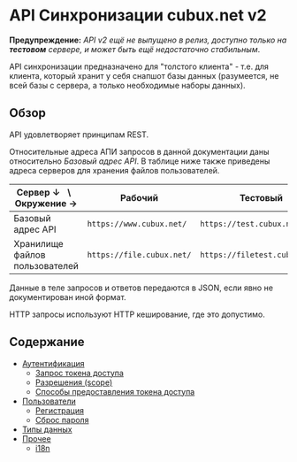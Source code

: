 API Синхронизации cubux.net v2
==============================

**Предупреждение:** _API v2 ещё не выпущено в релиз, доступно только на
**тестовом** сервере, и может быть ещё недостаточно стабильным_.

API синхронизации предназначено для "толстого клиента" - т.е. для
клиента, который хранит у себя снапшот базы данных (разумеется, не всей
базы с сервера, а только необходимые наборы данных).


Обзор
-----

API удовлетворяет принципам REST.

Относительные адреса АПИ запросов в данной документации даны
относительно _Базовый адрес API_. В таблице ниже также приведены адреса
серверов для хранения файлов пользователей.

Сервер ↓   \   Окружение →     | Рабочий                   | Тестовый
------------------------------ | ------------------------- | --------
Базовый адрес API              | `https://www.cubux.net/`  | `https://test.cubux.net/`
Хранилище файлов пользователей | `https://file.cubux.net/` | `https://filetest.cubux.net/`

Данные в теле запросов и ответов передаются в JSON, если явно не
документирован иной формат.

HTTP запросы используют HTTP кеширование, где это допустимо.


Содержание
----------

*   [Аутентификация](auth/README.md)
    *   [Запрос токена доступа](auth/request.md)
    *   [Разрешения (scope)](auth/scopes.md)
    *   [Способы предоставления токена доступа](auth/grant_types.md)
*   [Пользователи](user/README.md)
    *   [Регистрация](user/sign-up.md)
    *   [Сброс пароля](user/password-reset.md)
*   [Типы данных](type/README.md)
*   [Прочее](misc/README.md)
    *   [i18n](misc/i18n.md)
